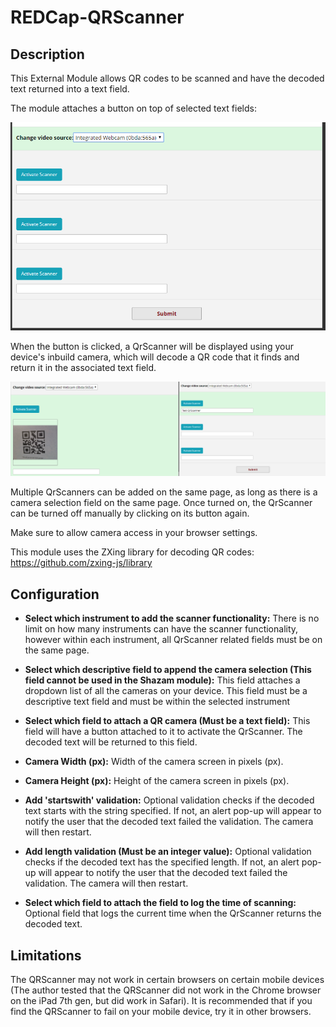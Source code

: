 # REDCap-QRScanner

## Description

This External Module allows QR codes to be scanned and have the decoded text returned into a text field.

The module attaches a button on top of selected text fields:

![QrScanner_example](/img/QrScanner_example.PNG) 

When the button is clicked, a QrScanner will be displayed using your device's inbuild camera, which will decode a QR code that it finds and return it in the associated text field. 

![QrScanner_on_example](/img/QrScanner_working_example.PNG)

Multiple QrScanners can be added on the same page, as long as there is a camera selection field on the same page. Once turned on, the QrScanner can be turned off manually by clicking on its button again.

Make sure to allow camera access in your browser settings.

This module uses the ZXing library for decoding QR codes: https://github.com/zxing-js/library

## Configuration

* **Select which instrument to add the scanner functionality:**
	There is no limit on how many instruments can have the scanner functionality, however within each instrument, all QrScanner related fields must be on the same page. 
	
* **Select which descriptive field to append the camera selection (This field cannot be used in the Shazam module):**
	This field attaches a dropdown list of all the cameras on your device. This field must be a descriptive text field and must be within the selected instrument

* **Select which field to attach a QR camera (Must be a text field):**
	This field will have a button attached to it to activate the QrScanner. The decoded text will be returned to this field. 
	
* **Camera Width (px):**
	Width of the camera screen in pixels (px).
	
* **Camera Height (px):**
	Height of the camera screen in pixels (px).
	
* **Add 'startswith' validation:**
	Optional validation checks if the decoded text starts with the string specified. If not, an alert pop-up will appear to notify the user that the decoded text failed the validation. The camera will then restart.
	
* **Add length validation (Must be an integer value):**
	Optional validation checks if the decoded text has the specified length. If not, an alert pop-up will appear to notify the user that the decoded text failed the validation. The camera will then restart.
	
* **Select which field to attach the field to log the time of scanning:**
	Optional field that logs the current time when the QrScanner returns the decoded text.
	
## Limitations

The QRScanner may not work in certain browsers on certain mobile devices (The author tested that the QRScanner did not work in the Chrome browser on the iPad 7th gen, but did work in Safari). It is recommended that if you find the QRScanner to fail on your mobile device, try it in other browsers. 

	
	

